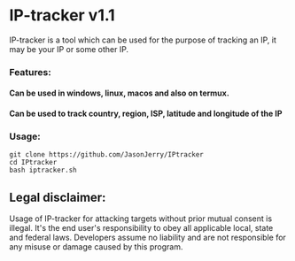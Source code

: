 # IP-tracker v1.1

IP-tracker is a tool which can be used for the purpose of tracking an IP, it may be your IP or some other IP.


### Features:

#### Can be used in windows, linux, macos and also on termux.
#### Can be used to track country, region, ISP, latitude and longitude of the IP


### Usage:
```
git clone https://github.com/JasonJerry/IPtracker
cd IPtracker
bash iptracker.sh
```


## Legal disclaimer:

Usage of IP-tracker for attacking targets without prior mutual consent is illegal. It's the end user's responsibility to obey all applicable local, state and federal laws. Developers assume no liability and are not responsible for any misuse or damage caused by this program. 
